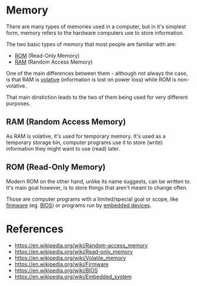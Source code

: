 # Memory

There are many types of memories used in a computer, but in it's simplest form, memory refers to the hardware computers use to store information.

The two basic types of memory that most people are familiar with are:

- [ROM](#references) (Read-Only Memory)
- [RAM](#references) (Random Access Memory)

One of the main differences between them - although not always the case, is that RAM is [volative](#references) (information is lost on power loss) while ROM is non-volative.

That main dinstiction leads to the two of them being used for very different purposes.

## RAM (Random Access Memory)

As RAM is volative, it's used for temporary memory. It's used as a temporary storage bin, computer programs use it to store (write) information they might want to use (read) later.

## ROM (Read-Only Memory)

Modern ROM on the other hand, unlike its name suggests, can be written to. It's main goal however, is to store things that aren't meant to change often.

Those are computer programs with a limited/special goal or scope, like [firmware](#references) (eg. [BIOS](#references)) or programs run by [embedded devices](#references).

# References

- https://en.wikipedia.org/wiki/Random-access_memory
- https://en.wikipedia.org/wiki/Read-only_memory
- https://en.wikipedia.org/wiki/Volatile_memory
- https://en.wikipedia.org/wiki/Firmware
- https://en.wikipedia.org/wiki/BIOS
- https://en.wikipedia.org/wiki/Embedded_system